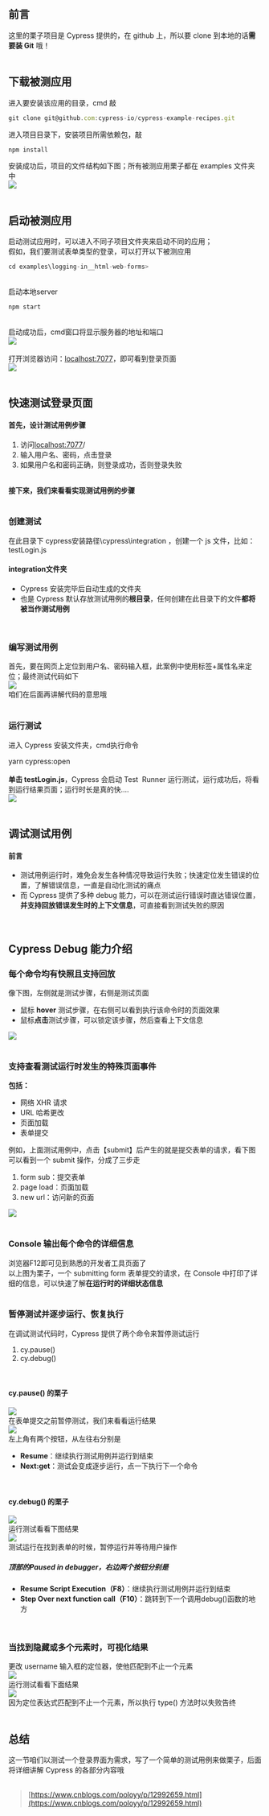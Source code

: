 
## 前言
这里的栗子项目是 Cypress 提供的，在 github 上，所以要 clone 到本地的话**需要装 Git** 哦！  
 

## 下载被测应用
进入要安装该应用的目录，cmd 敲

```javascript
git clone git@github.com:cypress-io/cypress-example-recipes.git
```
进入项目目录下，安装项目所需依赖包，敲

```javascript
npm install
```
安装成功后，项目的文件结构如下图；所有被测应用栗子都在 examples 文件夹中  
![](https://img2020.cnblogs.com/blog/1896874/202005/1896874-20200531134045342-1419681241.png)  
 

## 启动被测应用
启动测试应用时，可以进入不同子项目文件夹来启动不同的应用；  
假如，我们要测试表单类型的登录，可以打开以下被测应用

```javascript
cd examples\logging-in__html-web-forms>
```
   
启动本地server

```javascript
npm start
```
   
启动成功后，cmd窗口将显示服务器的地址和端口  
![](https://img2020.cnblogs.com/blog/1896874/202005/1896874-20200531134112456-898585859.png)  
   
打开浏览器访问：[localhost:7077](http://localhost:7077)，即可看到登录页面  
![](https://img2020.cnblogs.com/blog/1896874/202005/1896874-20200531134302962-1853578239.png)  
 

## 快速测试登录页面

#### 首先，设计测试用例步骤

1. 访问[localhost:7077](http://localhost:7077)/
2. 输入用户名、密码，点击登录
3. 如果用户名和密码正确，则登录成功，否则登录失败

   
**接下来，我们来看看实现测试用例的步骤**  
 

### 创建测试
在此目录下 cypress安装路径\cypress\integration ，创建一个 js 文件，比如：testLogin.js

#### integration文件夹

- Cypress 安装完毕后自动生成的文件夹
- 也是 Cypress 默认存放测试用例的**根目录**，任何创建在此目录下的文件**都将被当作测试用例**

 

### 编写测试用例
首先，要在网页上定位到用户名、密码输入框，此案例中使用标签+属性名来定位；最终测试代码如下  
![](https://img2020.cnblogs.com/blog/1896874/202006/1896874-20200617103436532-65522875.png)  
咱们在后面再讲解代码的意思哦  
 

### 运行测试
进入 Cypress 安装文件夹，cmd执行命令

yarn cypress:open  
   
**单击 testLogin.js**，Cypress 会启动 Test  Runner 运行测试，运行成功后，将看到运行结果页面；运行时长是真的快....  
![](https://img2020.cnblogs.com/blog/1896874/202005/1896874-20200531142236753-380664174.png)  
 

## 调试测试用例

#### 前言

- 测试用例运行时，难免会发生各种情况导致运行失败；快速定位发生错误的位置，了解错误信息，一直是自动化测试的痛点
- 而 Cypress 提供了多种 debug 能力，可以在测试运行错误时直达错误位置，**并支持回放错误发生时的上下文信息**，可直接看到测试失败的原因 

 

## Cypress Debug 能力介绍

### 每个命令均有快照且支持回放
像下图，左侧就是测试步骤，右侧是测试页面

- 鼠标 **hover** 测试步骤，在右侧可以看到执行该命令时的页面效果
- 鼠标**点击**测试步骤，可以锁定该步骤，然后查看上下文信息

![](https://img2020.cnblogs.com/blog/1896874/202005/1896874-20200531143607103-1991093188.png)  
 

### 支持查看测试运行时发生的特殊页面事件
**包括：**

- 网络 XHR 请求
- URL 哈希更改
- 页面加载
- 表单提交

例如，上面测试用例中，点击【submit】后产生的就是提交表单的请求，看下图  
可以看到一个 submit 操作，分成了三步走

1. form sub：提交表单
1. page load：页面加载
1. new url：访问新的页面

![](https://img2020.cnblogs.com/blog/1896874/202005/1896874-20200531144852235-1589707632.png)  
 

### Console 输出每个命令的详细信息
浏览器F12即可见到熟悉的开发者工具页面了  
以上图为栗子，一个 submitting form 表单提交的请求，在 Console 中打印了详细的信息，可以快速了解**在运行时的详细状态信息**  
 

### 暂停测试并逐步运行、恢复执行
在调试测试代码时，Cypress 提供了两个命令来暂停测试运行

1. cy.pause()
1. cy.debug()

 

#### cy.pause() 的栗子
![](https://img2020.cnblogs.com/blog/1896874/202005/1896874-20200531163304244-1533529514.png)  
在表单提交之前暂停测试，我们来看看运行结果  
![](https://img2020.cnblogs.com/blog/1896874/202005/1896874-20200531163417868-830026134.png)  
左上角有两个按钮，从左往右分别是

- **Resume**：继续执行测试用例并运行到结束
- **Next:get**：测试会变成逐步运行，点一下执行下一个命令

 

#### cy.debug() 的栗子
![](https://img2020.cnblogs.com/blog/1896874/202005/1896874-20200531164820886-46866884.png)  
运行测试看看下图结果  
![](https://img2020.cnblogs.com/blog/1896874/202005/1896874-20200531165305191-1730329844.png)  
测试运行在找到表单的时候，暂停运行并等待用户操作

##### 顶部的Paused in debugger，右边两个按钮分别是

- **Resume Script Execution（F8）**：继续执行测试用例并运行到结束
- **Step Over next function call（F10）**：跳转到下一个调用debug()函数的地方 

 

### 当找到隐藏或多个元素时，可视化结果
更改 username 输入框的定位器，使他匹配到不止一个元素  
![](https://img2020.cnblogs.com/blog/1896874/202005/1896874-20200531165843882-299216354.png)  
运行测试看看下面结果  
![](https://img2020.cnblogs.com/blog/1896874/202005/1896874-20200531170004303-389299960.png)  
因为定位表达式匹配到不止一个元素，所以执行 type() 方法时以失败告终  
 

## 总结
这一节咱们以测试一个登录界面为需求，写了一个简单的测试用例来做栗子，后面将详细讲解 Cypress 的各部分内容哦  
 

> [https://www.cnblogs.com/poloyy/p/12992659.html](https://www.cnblogs.com/poloyy/p/12992659.html)

